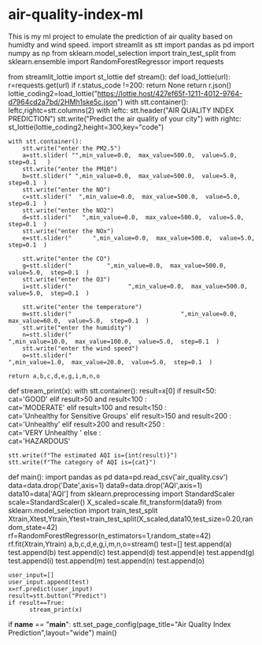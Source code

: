 # air-quality-index-ml
This is my ml project to emulate the prediction of air quality based on humidty and wind speed.
import streamlit as stt
import pandas as pd
import numpy as np
from sklearn.model_selection import train_test_split
from sklearn.ensemble import RandomForestRegressor
import requests

from streamlit_lottie import st_lottie
def stream():
    def load_lottie(url):
        r=requests.get(url)
        if r.status_code !=200:
            return None
        return r.json()
    lottie_coding2=load_lottie("https://lottie.host/427ef65f-1211-4012-9764-d7964cd2a7bd/2HMh1ske5c.json")
    with stt.container():
        leftc,rightc=stt.columns(2)
        with leftc:
            stt.header("AIR QUALITY INDEX PREDICTION")
            stt.write("Predict the air quality of your city")
        with rightc:
                st_lottie(lottie_coding2,height=300,key="code")  
   
    with stt.container():
        stt.write("enter the PM2.5")
        a=stt.slider( "",min_value=0.0,  max_value=500.0,  value=5.0,  step=0.1   )
        stt.write("enter the PM10")
        b=stt.slider(" ",min_value=0.0,  max_value=500.0,  value=5.0,  step=0.1  )
        stt.write("enter the NO")
        c=stt.slider("  ",min_value=0.0,  max_value=500.0,  value=5.0,  step=0.1  )
        stt.write("enter the NO2")
        d=stt.slider("   ",min_value=0.0,  max_value=500.0,  value=5.0,  step=0.1  )
        stt.write("enter the NOx")
        e=stt.slider("      ",min_value=0.0,  max_value=500.0,  value=5.0,  step=0.1  )

        stt.write("enter the CO")
        g=stt.slider("          ",min_value=0.0,  max_value=500.0,  value=5.0,  step=0.1  )
        stt.write("enter the O3")
        i=stt.slider("                ",min_value=0.0,  max_value=500.0,  value=5.0,  step=0.1  )

        stt.write("enter the temperature")
        m=stt.slider("                               ",min_value=0.0,  max_value=60.0,  value=5.0,  step=0.1  )
        stt.write("enter the humidity")
        n=stt.slider("                                    ",min_value=10.0,  max_value=100.0,  value=5.0,  step=0.1  )
        stt.write("enter the wind speed")
        o=stt.slider("                                            ",min_value=1.0,  max_value=20.0,  value=5.0,  step=0.1  )

    return a,b,c,d,e,g,i,m,n,o
   
   
def stream_print(x):
    with stt.container():
        result=x[0]
        if result<50:
             cat='GOOD'
        elif result>50 and result<100 :  
             cat='MODERATE'
        elif result>100 and result<150 :  
             cat='Unhealthy for Sensitive Groups'
        elif result>150 and result<200 :  
             cat='Unhealthy'
        elif result>200 and result<250 :  
             cat='VERY Unhealthy '
        else :  
             cat='HAZARDOUS'
              
    stt.write(f"The estimated AQI is={int(result)}")
    stt.write(f"The category of AQI is={cat}")


def main():
    import pandas as pd
    data=pd.read_csv('air_quality.csv')
    data=data.drop('Date',axis=1)
    data9=data.drop('AQI',axis=1)
    data10=data['AQI']
    from sklearn.preprocessing import StandardScaler
    scale=StandardScaler()
    X_scaled=scale.fit_transform(data9)
    from sklearn.model_selection import train_test_split
    Xtrain,Xtest,Ytrain,Ytest=train_test_split(X_scaled,data10,test_size=0.20,random_state=42)
    rf=RandomForestRegressor(n_estimators=1,random_state=42)
    rf.fit(Xtrain,Ytrain)
    a,b,c,d,e,g,i,m,n,o=stream()
    test=[]
    test.append(a)
    test.append(b)
    test.append(c)
    test.append(d)
    test.append(e)
    test.append(g)
    test.append(i)
    test.append(m)
    test.append(n)
    test.append(o)
   
    user_input=[]
    user_input.append(test)
    x=rf.predict(user_input)
    result=stt.button("Predict")
    if result==True:
          stream_print(x)
if __name__ == "__main__":
        stt.set_page_config(page_title="Air Quality Index Prediction",layout="wide")
        main()

